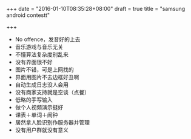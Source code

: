 +++
date = "2016-01-10T08:35:28+08:00"
draft = true
title = "samsung android contestt"

+++



* No offence，发音好的上去
* 音乐游戏与音乐无关
* 不懂算法复杂度别乱来
* 没有界面很不好
* 图片不错，可是上网找的
* 界面用图片不去边框好丑啊
* 自动生成日志没人会用
* 没有商家支持就是空谈（点餐）
* 低略的手写输入
* 做个人视频演示挺好
* 课表＋单词＋闹钟
* 居然拿人脸识别作服务器并管理
* 没有用户群就没有意义